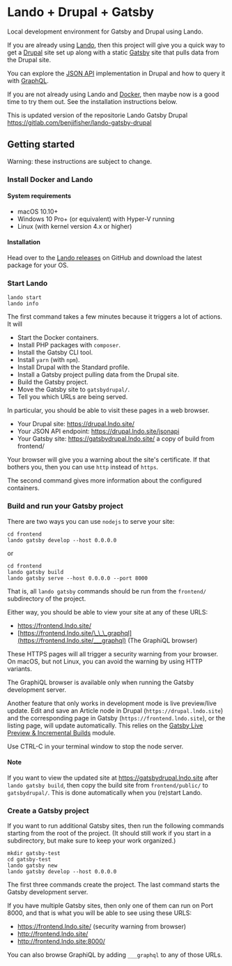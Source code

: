 # Lando + Drupal + Gatsby

Local development environment for Gatsby and Drupal using Lando.

If you are already using
[Lando](https://docs.devwithlando.io/),
then this project will give you a quick way to get a
[Drupal](https://www.drupal.org/)
site set up along with a static
[Gatsby](https://www.gatsbyjs.org/)
site that pulls data from the Drupal site.

You can explore the
[JSON API](https://jsonapi.org/)
implementation in Drupal and how to query it with
[GraphQL](https://graphql.org/).

If you are not already using Lando and
[Docker](https://www.docker.com/),
then maybe now is a good time to try them out.
See the installation instructions below.

This is updated version of the repositorie Lando Gatsby Drupal
https://gitlab.com/benjifisher/lando-gatsby-drupal

## Getting started

Warning: these instructions are subject to change.

### Install Docker and Lando

#### System requirements

- macOS 10.10+
- Windows 10 Pro+ (or equivalent) with Hyper-V running
- Linux (with kernel version 4.x or higher)


#### Installation

Head over to the
[Lando releases](https://github.com/lando/lando/releases)
on GitHub and download the latest package for your OS.


### Start Lando

```
lando start
lando info
```

The first command takes a few minutes because it triggers a lot of actions.
It will

- Start the Docker containers.
- Install PHP packages with `composer`.
- Install the Gatsby CLI tool.
- Install `yarn` (with `npm`).
- Install Drupal with the Standard profile.
- Install a Gatsby project pulling data from the Drupal site.
- Build the Gatsby project.
- Move the Gatsby site to `gatsbydrupal/`.
- Tell you which URLs are being served.

In particular, you should be able to visit these pages in a web browser.

- Your Drupal site: https://drupal.lndo.site/
- Your JSON API endpoint: https://drupal.lndo.site/jsonapi
- Your Gatsby site: https://gatsbydrupal.lndo.site/ a copy of build from frontend/

Your browser will give you a warning about the site's certificate.
If that bothers you, then you can use `http` instead of `https`.

The second command gives more information about the configured containers.


### Build and run your Gatsby project

There are two ways you can use `nodejs` to serve your site:

```
cd frontend
lando gatsby develop --host 0.0.0.0
```

or

```
cd frontend
lando gatsby build
lando gatsby serve --host 0.0.0.0 --port 8000
```

That is, all `lando gatsby` commands should be run from the `frontend/`
subdirectory of the project.

Either way, you should be able to view your site at any of these URLS:

- https://frontend.lndo.site/
- [https://frontend.lndo.site/\_\_\_graphql](https://frontend.lndo.site/___graphql)
  (The GraphiQL browser)

These HTTPS pages will all trigger a security warning from your browser.
On macOS, but not Linux, you can avoid the warning by using HTTP variants.

The GraphiQL browser is available only when running the Gatsby development
server.

Another feature that only works in development mode is live preview/live update.
Edit and save an Article node in Drupal (`https://drupal.lndo.site`) and the
corresponding page in Gatsby (`https://frontend.lndo.site`), or the listing
page, will update automatically. This relies on the
[Gatsby Live Preview & Incremental Builds](https://www.drupal.org/project/gatsby) module.

Use CTRL-C in your terminal window to stop the node server.

#### Note

If you want to view the updated site at https://gatsbydrupal.lndo.site
after `lando gatsby build`, then copy the build site from `frontend/public/` to
`gatsbydrupal/`. This is done automatically when you (re)start Lando.

### Create a Gatsby project

If you want to run additional Gatsby sites, then run the following commands
starting from the root of the project.
(It should still work if you start in a subdirectory, but make sure to keep
your work organized.)

```
mkdir gatsby-test
cd gatsby-test
lando gatsby new
lando gatsby develop --host 0.0.0.0
```

The first three commands create the project.
The last command starts the Gatsby development server.

If you have multiple Gatsby sites, then only one of them can run on Port 8000,
and that is what you will be able to see using these URLS:

- https://frontend.lndo.site/ (security warning from browser)
- http://frontend.lndo.site/
- http://frontend.lndo.site:8000/

You can also browse GraphiQL by adding `___graphql` to any of those URLs.
